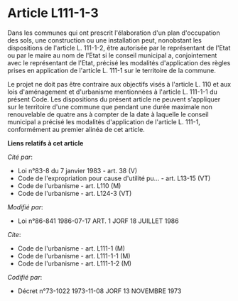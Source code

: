 # Article L111-1-3

Dans les communes qui ont prescrit l'élaboration d'un plan d'occupation des sols, une construction ou une installation peut,
nonobstant les dispositions de l'article L. 111-1-2, être autorisée par le représentant de l'Etat ou par le maire au nom de
l'Etat si le conseil municipal a, conjointement avec le représentant de l'Etat, précisé les modalités d'application des
règles prises en application de l'article L. 111-1 sur le territoire de la commune.

Le projet ne doit pas être contraire aux objectifs visés à l'article L. 110 et aux lois d'aménagement et d'urbanisme
mentionnées à l'article L. 111-1-1 du présent Code.    Les dispositions du présent article ne peuvent s'appliquer sur le
territoire d'une commune que pendant une durée maximale non renouvelable de quatre ans à compter de la date à laquelle le
conseil municipal a précisé les modalités d'application de l'article L. 111-1, conformément au premier alinéa de cet article.

**Liens relatifs à cet article**

_Cité par_:

  - Loi n°83-8 du 7 janvier 1983 - art. 38 (V)
  - Code de l'expropriation pour cause d'utilité pu... - art. L13-15 (VT)
  - Code de l'urbanisme - art. L110 (M)
  - Code de l'urbanisme - art. L124-3 (VT)

_Modifié par_:

  - Loi n°86-841 1986-07-17 ART. 1 JORF 18 JUILLET 1986

_Cite_:

  - Code de l'urbanisme - art. L111-1 (M)
  - Code de l'urbanisme - art. L111-1-1 (M)
  - Code de l'urbanisme - art. L111-1-2 (M)

_Codifié par_:

  - Décret n°73-1022 1973-11-08 JORF 13 NOVEMBRE 1973
